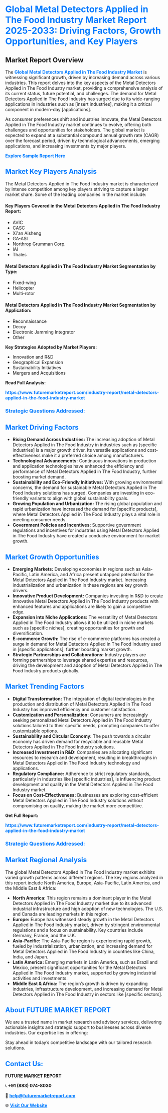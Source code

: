 <h1 style="color: #007BFF;">Global Metal Detectors Applied in The Food Industry Market Report 2025-2033: Driving Factors, Growth Opportunities, and Key Players</h1>

<section id="overview">
<h2>Market Report Overview</h2>
<p>The <a href="https://www.futuremarketreport.com/industry-report/metal-detectors-applied-in-the-food-industry-market" style="color: #007BFF; text-decoration: none;"><strong>Global Metal Detectors Applied in The Food Industry Market</strong></a> is witnessing significant growth, driven by increasing demand across various industries. This report delves into the key aspects of the Metal Detectors Applied in The Food Industry market, providing a comprehensive analysis of its current status, future potential, and challenges. The demand for Metal Detectors Applied in The Food Industry has surged due to its wide-ranging applications in industries such as [insert industries], making it a critical component in modern-day [applications].</p>
<p>As consumer preferences shift and industries innovate, the Metal Detectors Applied in The Food Industry market continues to evolve, offering both challenges and opportunities for stakeholders. The global market is expected to expand at a substantial compound annual growth rate (CAGR) over the forecast period, driven by technological advancements, emerging applications, and increasing investments by major players.</p>
</section>

<section id="overview">
<p><a href="https://www.futuremarketreport.com/request-sample/reportId=35066" style="color: #007BFF; text-decoration: none;"><strong>Explore Sample Report Here</strong></a></p>
</section>

<section id="key-players">
<h2 style="color: #007BFF;">Market Key Players Analysis</h2>
<p>The Metal Detectors Applied in The Food Industry market is characterized by intense competition among key players striving to capture a larger market share. Some of the leading companies in the market include:</p>
<h4>Key Players Covered in the Metal Detectors Applied in The Food Industry Report:</h4>
<ul><li>AVIC</li><li>CASC</li><li>Xi&#039;an Aisheng</li><li>GA-ASI</li><li>Northrop Grumman Corp.</li><li>IAI</li><li>Thales</li></ul>
<h4>Metal Detectors Applied in The Food Industry Market Segmentation by Type:</h4>
<ul><li>Fixed-wing</li><li>Helicopter</li><li>Multi-rotor</li></ul>

<h4>Metal Detectors Applied in The Food Industry Market Segmentation by Application:</h4>
<ul><li>Reconnaissance</li><li>Decoy</li><li>Electronic Jamming Integrator</li><li>Other</li></ul>
<p><strong>Key Strategies Adopted by Market Players:</strong></p>
<ul>
<li>Innovation and R&D</li>
<li>Geographical Expansion</li>
<li>Sustainability Initiatives</li>
<li>Mergers and Acquisitions</li>
</ul>
</section>

<section>
<p><strong>Read Full Analysis: </strong></p><a href="https://www.futuremarketreport.com/industry-report/metal-detectors-applied-in-the-food-industry-market" style="color: #007BFF; text-decoration: none;"><strong>https://www.futuremarketreport.com/industry-report/metal-detectors-applied-in-the-food-industry-market</strong></a>
<h3 style="color: #007BFF;">Strategic Questions Addressed:</h3>
</section>

<section id="driving-factors">
<h2 style="color: #007BFF;">Market Driving Factors</h2>
<ul>
<li><strong>Rising Demand Across Industries:</strong> The increasing adoption of Metal Detectors Applied in The Food Industry in industries such as [specific industries] is a major growth driver. Its versatile applications and cost-effectiveness make it a preferred choice among manufacturers.</li>
<li><strong>Technological Advancements:</strong> Continuous innovations in production and application technologies have enhanced the efficiency and performance of Metal Detectors Applied in The Food Industry, further boosting market demand.</li>
<li><strong>Sustainability and Eco-Friendly Initiatives:</strong> With growing environmental concerns, the demand for sustainable Metal Detectors Applied in The Food Industry solutions has surged. Companies are investing in eco-friendly variants to align with global sustainability goals.</li>
<li><strong>Growing Population and Urbanization:</strong> The rising global population and rapid urbanization have increased the demand for [specific products], where Metal Detectors Applied in The Food Industry plays a vital role in meeting consumer needs.</li>
<li><strong>Government Policies and Incentives:</strong> Supportive government regulations and incentives for industries using Metal Detectors Applied in The Food Industry have created a conducive environment for market growth.</li>
</ul>
</section>

<section id="growth-opportunities">
<h2 style="color: #007BFF;">Market Growth Opportunities</h2>
<ul>
<li><strong>Emerging Markets:</strong> Developing economies in regions such as Asia-Pacific, Latin America, and Africa present untapped potential for the Metal Detectors Applied in The Food Industry market. Increasing industrialization and urbanization in these regions are key growth drivers.</li>
<li><strong>Innovative Product Development:</strong> Companies investing in R&D to create innovative Metal Detectors Applied in The Food Industry products with enhanced features and applications are likely to gain a competitive edge.</li>
<li><strong>Expansion into Niche Applications:</strong> The versatility of Metal Detectors Applied in The Food Industry allows it to be utilized in niche markets such as [specific niches], creating opportunities for growth and diversification.</li>
<li><strong>E-commerce Growth:</strong> The rise of e-commerce platforms has created a surge in demand for Metal Detectors Applied in The Food Industry used in [specific applications], further boosting market growth.</li>
<li><strong>Strategic Partnerships and Collaborations:</strong> Industry players are forming partnerships to leverage shared expertise and resources, driving the development and adoption of Metal Detectors Applied in The Food Industry products globally.</li>
</ul>
</section>

<section id="trending-factors">
<h2 style="color: #007BFF;">Market Trending Factors</h2>
<ul>
<li><strong>Digital Transformation:</strong> The integration of digital technologies in the production and distribution of Metal Detectors Applied in The Food Industry has improved efficiency and customer satisfaction.</li>
<li><strong>Customization and Personalization:</strong> Consumers are increasingly seeking personalized Metal Detectors Applied in The Food Industry solutions tailored to their specific needs, prompting companies to offer customizable options.</li>
<li><strong>Sustainability and Circular Economy:</strong> The push towards a circular economy has driven demand for recyclable and reusable Metal Detectors Applied in The Food Industry solutions.</li>
<li><strong>Increased Investment in R&D:</strong> Companies are allocating significant resources to research and development, resulting in breakthroughs in Metal Detectors Applied in The Food Industry technology and applications.</li>
<li><strong>Regulatory Compliance:</strong> Adherence to strict regulatory standards, particularly in industries like [specific industries], is influencing product development and quality in the Metal Detectors Applied in The Food Industry market.</li>
<li><strong>Focus on Cost-Effectiveness:</strong> Businesses are exploring cost-efficient Metal Detectors Applied in The Food Industry solutions without compromising on quality, making the market more competitive.</li>
</ul>
</section>

<section>
<p><strong>Get Full Report: </strong></p><a href="https://www.futuremarketreport.com/industry-report/metal-detectors-applied-in-the-food-industry-market" style="color: #007BFF; text-decoration: none;"><strong>https://www.futuremarketreport.com/industry-report/metal-detectors-applied-in-the-food-industry-market</strong></a>
<h3 style="color: #007BFF;">Strategic Questions Addressed:</h3>
</section>


<section id="regional-analysis">
<h2 style="color: #007BFF;">Market Regional Analysis</h2>
<p>The global Metal Detectors Applied in The Food Industry market exhibits varied growth patterns across different regions. The key regions analyzed in this report include North America, Europe, Asia-Pacific, Latin America, and the Middle East & Africa:</p>
<ul>
<li><strong>North America:</strong> This region remains a dominant player in the Metal Detectors Applied in The Food Industry market due to its advanced industrial infrastructure and high adoption of new technologies. The U.S. and Canada are leading markets in this region.</li>
<li><strong>Europe:</strong> Europe has witnessed steady growth in the Metal Detectors Applied in The Food Industry market, driven by stringent environmental regulations and a focus on sustainability. Key countries include Germany, France, and the U.K.</li>
<li><strong>Asia-Pacific:</strong> The Asia-Pacific region is experiencing rapid growth, fueled by industrialization, urbanization, and increasing demand for Metal Detectors Applied in The Food Industry in countries like China, India, and Japan.</li>
<li><strong>Latin America:</strong> Emerging markets in Latin America, such as Brazil and Mexico, present significant opportunities for the Metal Detectors Applied in The Food Industry market, supported by growing industrial activities and investments.</li>
<li><strong>Middle East & Africa:</strong> The region’s growth is driven by expanding industries, infrastructure development, and increasing demand for Metal Detectors Applied in The Food Industry in sectors like [specific sectors].</li>
</ul>
</section>

<footer>
<h2 style="color: #007BFF;">About FUTURE MARKET REPORT</h2>
<p>We are a trusted name in market research and advisory services, delivering actionable insights and strategic support to businesses across diverse industries. Our expertise lies in offering:</p>

<p>Stay ahead in today’s competitive landscape with our tailored research solutions.</p>

<h2 style="color: #007BFF;">Contact Us:</h2>
<p><strong>FUTURE MARKET REPORT</strong></p>
<p>📞 <strong>+91 (883) 074-8030</strong></p>
<p>📧 <strong><a href="mailto:help@futuremarketreport.com" style="color: #007BFF;">help@futuremarketreport.com</a></strong></p>
<p>🌐 <strong><a href="https://www.futuremarketreport.com/" style="color: #007BFF;">Visit Our Website</a></strong></p>
</footer>
